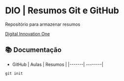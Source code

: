 
# DIO | Resumos Git e GitHub

Repositório para armazenar resumos 

[Digital Innovation One](https://wwww.dio.me/)

## 📚 Documentação
- GitHub
| Aulas | Resumos |
|-------| --------|


``` 
git init 
```
